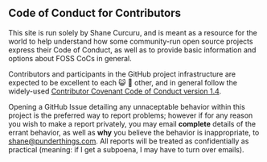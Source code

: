 ## Code of Conduct for Contributors

This site is run solely by Shane Curcuru, and is meant as a resource for the world to help understand how some community-run open source projects express their Code of Conduct, as well as to provide basic information and options about FOSS CoCs in general.

Contributors and participants in the GitHub project infrastructure are expected to be excellent to each :smiley_cat: :dog: other, and in general follow the widely-used [Contributor Covenant Code of Conduct version 1.4](https://contributor-covenant.org/version/1/4/).

Opening a GitHub Issue detailing any unnaceptable behavior within this project is the preferred way to report problems; however if for any reason you wish to make a report privately, you may email **complete** details of the errant behavior, as well as **why** you believe the behavior is inappropriate, to shane@punderthings.com.  All reports will be treated as confidentially as practical (meaning: if I get a subpoena, I may have to turn over emails).
